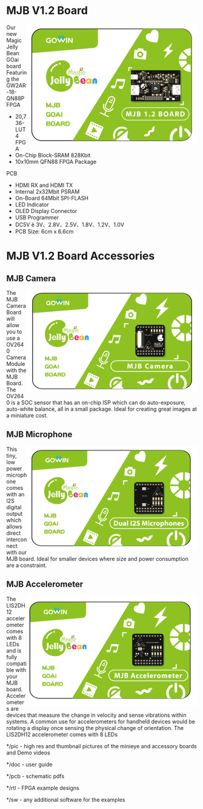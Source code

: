 # MJB V1.2 Board

<img src="pic/MJB V1.2 Pic.jpg" align="right" width= "450">

Our new Magic Jelly Bean GOai board Featuring the GW2AR-18-QN88P FPGA

* 20,736-LUT4 FPGA
* On-Chip Block-SRAM 828Kbit
* 10x10mm QFN88 FPGA Package

PCB
* HDMI RX and HDMI TX
* Internal 2x32Mbit PSRAM
* On-Board 64Mbit SPI-FLASH
* LED Indicator
* OLED Display Connector
* USB Programmer
* DC5V è 3V、2.8V、2.5V、1.8V、1.2V、1.0V
* PCB Size: 6cm x 6.6cm

# MJB V1.2 Board Accessories

## MJB Camera 

<img src="pic/MJB-Cam.jpg" align="right" width= "450">

The MJB Camera Board will allow you to use a OV2640 Camera Module with the MJB Board. The OV2640 is a SOC sensor that has an on-chip ISP which can do auto-exposure, auto-white balance, all in a small package. Ideal for creating great images at a miniature cost.





## MJB Microphone

<img src="pic/MJB-Mic.jpg" align="right" width= "450">

This tiny, low power microphone comes with an I2S digital output which allows direct interconnect with our MJB board. Ideal for smaller devices where size and power consumption are a constraint.





## MJB Accelerometer

<img src="pic/MJB-Acce.jpg" align="right" width= "450">

The LIS2DH12 accelerometer comes with 8 LEDs and is fully compatible with your MJB board. Accelerometers are devices that measure the change in velocity and sense vibrations within systems. A common use for accelerometers for handheld devices would be rotating a display once sensing the physical change of orientation. The LIS2DH12 accelerometer comes with 8 LEDs

*/pic - high res and thumbnail pictures of the minieye and accessory boards and Demo videos

*/doc - user guide

*/pcb - schematic pdfs

*/rtl - FPGA example designs

*/sw - any additional software for the examples
